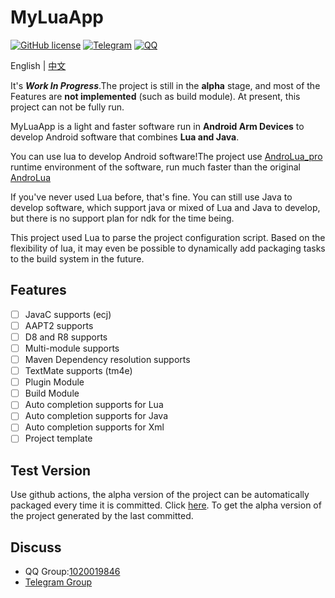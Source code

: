 # MyLuaApp
[![GitHub license](https://img.shields.io/github/license/dingyi222666/MyLuaApp)](https://github.com/dingyi222666/MyLuaApp/blob/main/LICENSE)
[![Telegram](https://img.shields.io/badge/Join-Telegram-blue)](https://t.me/MyLuaApp)
[![QQ](https://img.shields.io/badge/Join-QQ_Group-ff69b4)](https://jq.qq.com/?_wv=1027&k=XnJ4FMvS)   

English | [中文](https://github.com/dingyi222666/MyLuaApp/tree/master/README_ZH.md)

It's ***Work In Progress***.The project is still in the **alpha** stage, and most of the Features are **not implemented** (such as build module). At present, this project can not be fully run.

MyLuaApp is a light and faster software run in **Android Arm Devices** to develop Android software that combines **Lua and Java**.

You can use lua to develop Android software!The project use [AndroLua_pro](https://github.com/nirenr/AndroLua_pro) runtime environment of the software, run much faster than the original [AndroLua](https://github.com/mkottman/AndroLua)

If you've never used Lua before, that's fine. You can still use Java to develop software, which support java or mixed of Lua and Java to develop, but there is no support plan for ndk for the time being.

This project used Lua to parse the project configuration script. Based on the flexibility of lua, it may even be possible to dynamically add packaging tasks to the build system in the future.

## Features
- [ ] JavaC supports (ecj)
- [ ] AAPT2 supports
- [ ] D8 and R8 supports
- [ ] Multi-module supports
- [ ] Maven Dependency resolution supports
- [ ] TextMate supports (tm4e)
- [ ] Plugin Module
- [ ] Build Module
- [ ] Auto completion supports for Lua
- [ ] Auto completion supports for Java
- [ ] Auto completion supports for Xml
- [ ] Project template

## Test Version
Use github actions, the alpha version of the project can be automatically packaged every time it is committed. Click [here](https://github.com/dingyi222666/MyLuaApp/actions).
To get the alpha version of the project generated by the last committed.

## Discuss
 - QQ Group:[1020019846](https://jq.qq.com/?_wv=1027&k=zGdBLMr8)
 - [Telegram Group](https://t.me/MyLuaApp)
